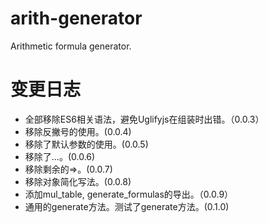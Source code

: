 # arith-generator
Arithmetic formula generator.

# 变更日志
* 全部移除ES6相关语法，避免Uglifyjs在组装时出错。（0.0.3）
* 移除反撇号的使用。(0.0.4)
* 移除了默认参数的使用。(0.0.5)
* 移除了...。(0.0.6)
* 移除剩余的=>。(0.0.7)
* 移除对象简化写法。(0.0.8)
* 添加mul_table, generate_formulas的导出。（0.0.9）
* 通用的generate方法。测试了generate方法。(0.1.0)
